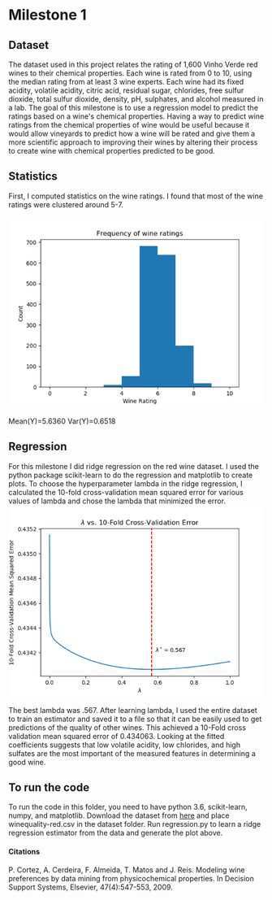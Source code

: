 # Milestone 1
## Dataset
The dataset used in this project relates the rating of 1,600 Vinho Verde red wines to their chemical properties. Each wine is rated from 0 to 10, using the median rating from at least 3 wine experts. Each wine had its fixed acidity, volatile acidity, citric acid, residual sugar, chlorides, free sulfur dioxide, total sulfur dioxide, density, pH, sulphates, and alcohol measured in a lab. The goal of this milestone is to use a regression model to predict the ratings based on a wine's chemical properties. Having a way to predict wine ratings from the chemical properties of wine would be useful because it would allow vineyards to predict how a wine will be rated and give them a more scientific approach to improving their wines by altering their process to create wine with chemical properties predicted to be good.
## Statistics
First, I computed statistics on the wine ratings. I found that most of the wine ratings were clustered around 5-7.

![Histogram of Y](https://raw.githubusercontent.com/vulich/517ApplicationProject/master/milestone_1/Plots/ratings_histogram.png)

Mean(Y)=5.6360 Var(Y)=0.6518
## Regression
For this milestone I did ridge regression on the red wine dataset. I used the python package scikit-learn to do the regression and matplotlib to create plots. To choose the hyperparameter lambda in the ridge regression, I calculated the 10-fold cross-validation mean squared error for various values of lambda and chose the lambda that minimized the error.
![this plot](https://raw.githubusercontent.com/vulich/517ApplicationProject/master/milestone_1/Plots/hyperparameter_selection.png)

The best lambda was .567. After learning lambda, I used the entire dataset to train an estimator and saved it to a file so that it can be easily used to get predictions of the quality of other wines. This achieved a 10-Fold cross validation mean squared error of 0.434063. Looking at the fitted coefficients suggests that low volatile acidity, low chlorides, and high sulfates are the most important of the measured features in determining a good wine.

## To run the code
To run the code in this folder, you need to have python 3.6, scikit-learn, numpy, and matplotlib. Download the dataset from [here](https://archive.ics.uci.edu/ml/datasets/wine+quality) and place winequality-red.csv in the dataset folder. Run regression.py to learn a ridge regression estimator from the data and generate the plot above.

#### Citations
P. Cortez, A. Cerdeira, F. Almeida, T. Matos and J. Reis. 
Modeling wine preferences by data mining from physicochemical properties. In Decision Support Systems, Elsevier, 47(4):547-553, 2009.